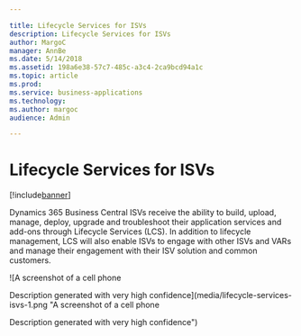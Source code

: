 ```yaml
---

title: Lifecycle Services for ISVs
description: Lifecycle Services for ISVs
author: MargoC
manager: AnnBe
ms.date: 5/14/2018
ms.assetid: 198a6e38-57c7-485c-a3c4-2ca9bcd94a1c
ms.topic: article
ms.prod: 
ms.service: business-applications
ms.technology: 
ms.author: margoc
audience: Admin

---
```

#  Lifecycle Services for ISVs


[!include[banner](../../../includes/banner.md)]

Dynamics 365 Business Central ISVs receive the ability to build, upload, manage,
deploy, upgrade and troubleshoot their application services and add-ons through
Lifecycle Services (LCS). In addition to lifecycle management, LCS will also
enable ISVs to engage with other ISVs and VARs and manage their engagement with
their ISV solution and common customers.

![A screenshot of a cell phone

Description generated with very high confidence](media/lifecycle-services-isvs-1.png "A screenshot of a cell phone

Description generated with very high confidence")
<!-- SAGlobal-ax7-projax.png -->

